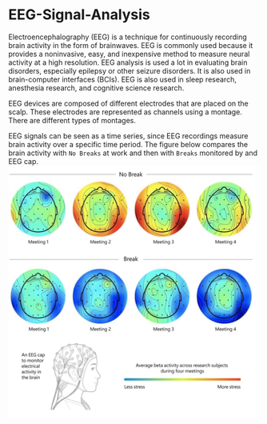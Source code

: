 # EEG-Signal-Analysis

Electroencephalography (EEG) is a technique for continuously recording brain activity in the form of brainwaves. EEG is commonly used because it provides a noninvasive, easy, and inexpensive method to measure neural activity at a high resolution. EEG analysis is used a lot in evaluating brain disorders, especially epilepsy or other seizure disorders. It is also used in brain-computer interfaces (BCIs). EEG is also used in sleep research, anesthesia research, and cognitive science research.

EEG devices are composed of different electrodes that are placed on the scalp. These electrodes are represented as channels using a montage. There are different types of montages.

EEG signals can be seen as a time series, since EEG recordings measure brain activity over a specific time period. The figure below compares the brain activity with `No Breaks` at work and then with `Breaks` monitored by and EEG cap.
![EEG brain](figures/brain-activity-eeg.jpeg)
